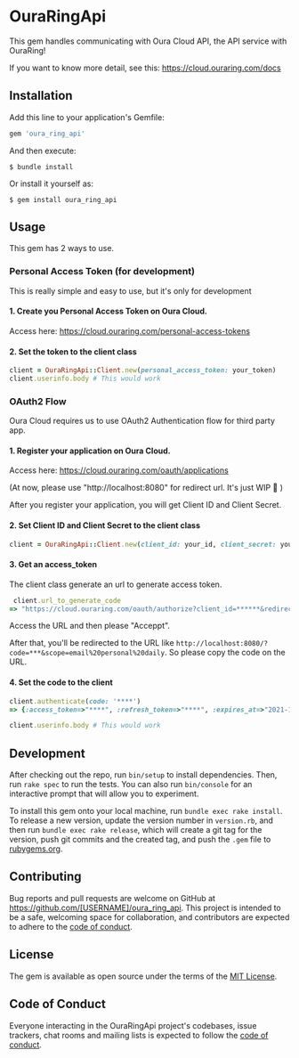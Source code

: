 # OuraRingApi

This gem handles communicating with Oura Cloud API, the API service with OuraRing!

If you want to know more detail, see this: https://cloud.ouraring.com/docs

## Installation

Add this line to your application's Gemfile:

```ruby
gem 'oura_ring_api'
```

And then execute:

    $ bundle install

Or install it yourself as:

    $ gem install oura_ring_api

## Usage

This gem has 2 ways to use.

### Personal Access Token (for development)

This is really simple and easy to use, but it's only for development

#### 1. Create you Personal Access Token on Oura Cloud.

Access here: https://cloud.ouraring.com/personal-access-tokens

#### 2. Set the token to the client class

```rb
client = OuraRingApi::Client.new(personal_access_token: your_token)
client.userinfo.body # This would work
```

### OAuth2 Flow

Oura Cloud requires us to use OAuth2 Authentication flow for third party app.

#### 1. Register your application on Oura Cloud.

Access here: https://cloud.ouraring.com/oauth/applications

(At now, please use "http://localhost:8080" for redirect url. It's just WIP :bow: )

After you register your application, you will get Client ID and Client Secret.

#### 2. Set Client ID and Client Secret to the client class

```rb
client = OuraRingApi::Client.new(client_id: your_id, client_secret: your_secret)
```

#### 3. Get an access_token

The client class generate an url to generate access token.

```rb
 client.url_to_generate_code
=> "https://cloud.ouraring.com/oauth/authorize?client_id=******&redirect_uri=http://localhost:8080&response_type=code"
```

Access the URL and then please "Acceppt". 

After that, you'll be redirected to the URL like `http://localhost:8080/?code=***&scope=email%20personal%20daily`. So please copy the code on the URL.

#### 4. Set the code to the client

```rb
client.authenticate(code: '****')
=> {:access_token=>"****", :refresh_token=>"****", :expires_at=>"2021-10-30 17:05:18"}

client.userinfo.body # This would work
```

## Development

After checking out the repo, run `bin/setup` to install dependencies. Then, run `rake spec` to run the tests. You can also run `bin/console` for an interactive prompt that will allow you to experiment.

To install this gem onto your local machine, run `bundle exec rake install`. To release a new version, update the version number in `version.rb`, and then run `bundle exec rake release`, which will create a git tag for the version, push git commits and the created tag, and push the `.gem` file to [rubygems.org](https://rubygems.org).

## Contributing

Bug reports and pull requests are welcome on GitHub at https://github.com/[USERNAME]/oura_ring_api. This project is intended to be a safe, welcoming space for collaboration, and contributors are expected to adhere to the [code of conduct](https://github.com/[USERNAME]/oura_ring_api/blob/master/CODE_OF_CONDUCT.md).

## License

The gem is available as open source under the terms of the [MIT License](https://opensource.org/licenses/MIT).

## Code of Conduct

Everyone interacting in the OuraRingApi project's codebases, issue trackers, chat rooms and mailing lists is expected to follow the [code of conduct](https://github.com/[USERNAME]/oura_ring_api/blob/master/CODE_OF_CONDUCT.md).
